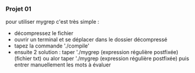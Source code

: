 ### Projet 01 

pour utiliser mygrep c'est très simple :
- décompressez le fichier 
- ouvrir un terminal et se déplacer dans le dossier décompressé
- tapez la commande './compile'
- ensuite 2 solution : taper './mygrep (expression régulière postfixée) (fichier txt)
ou alor taper './mygrep (expression régulière postfixée) puis entrer manuellement les mots à évaluer
